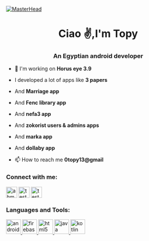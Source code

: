 [![MasterHead](https://storage.googleapis.com/gweb-uniblog-publish-prod/original_images/Blog_header_6wHlCuS.gif)](https://rishavchanda.io​)


<h1 align="center">Ciao ✌,I'm Topy</h1>
<h3 align="center">An Egyptian android developer</h3>

- 📱 I'm working on **Horus eye 3.9**

- I developed a lot of apps like **3 papers**

- And **Marriage app**
- And **Fenc library app**
- And **nefa3 app**
- And **zokorist users & admins apps**
- And **marka app**
- And **dollaby app**

- 📫 How to reach me **0topy13@gmail**

<h3 align="left">Connect with me:</h3>
<p align="left">
<a href="https://fb.com/ahmed.topy.13" target="blank"><img align="center" src="https://iili.io/JWikxMQ.md.png" alt="ahmed.topy.13" height="30" width="30" /></a>
<a href="https://www.youtube.com/c/test" target="blank"><img align="center" src="https://iili.io/JWivoen.md.png" alt="test" height="30" width="30" /></a>
<a href="https://t.me/Ahmed_Topy_13" target="blank"><img align="center" src="https://iili.io/JWikOxf.md.png" alt="test" height="30" width="30" /></a>

</p>

<h3 align="left">Languages and Tools:</h3>

<p align="left"> <a href="https://developer.android.com" target="_blank" rel="noreferrer"> <img src="https://iili.io/JWi8kaS.png" alt="android" width="40" height="40"/> </a>  <a href="https://firebase.google.com/" target="_blank" rel="noreferrer"> <img src="https://iili.io/JWi8wG4.png" alt="firebase" width="40" height="40"/> </a>   <a href="https://www.w3.org/html/" target="_blank" rel="noreferrer"> <img src="https://iili.io/JWi8jnf.png" alt="html5" width="40" height="40"/> </a>  <a href="https://www.java.com" target="_blank" rel="noreferrer"> <img src="https://iili.io/JWi8eF2.png" alt="java" width="40" height="40"/> </a>   <a href="https://kotlinlang.org" target="_blank" rel="noreferrer"> <img src="https://iili.io/JWi8N6l.png" alt="kotlin" width="40" height="40"/> </a>  </p>
